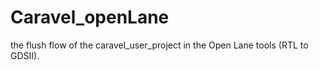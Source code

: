 # Caravel_openLane
the flush flow of the caravel_user_project in the Open Lane tools (RTL to GDSII). 
